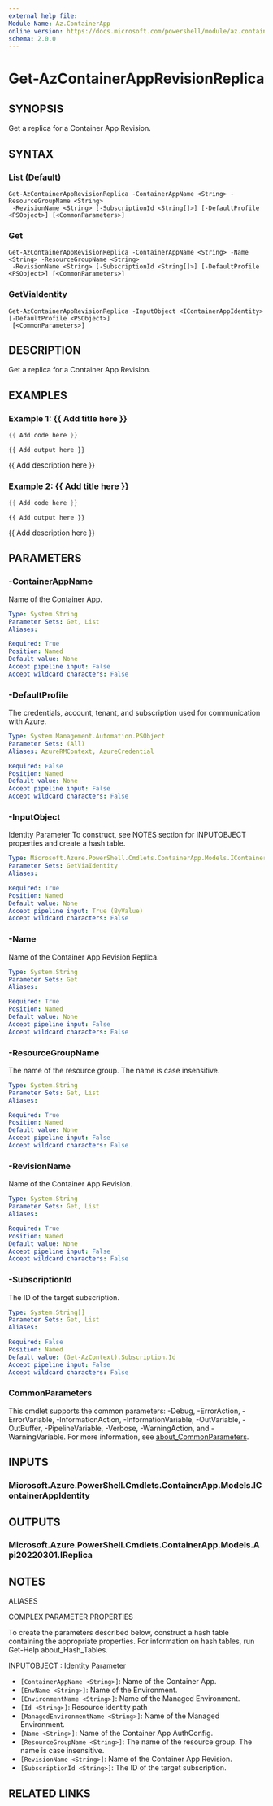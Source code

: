 ```yaml
---
external help file:
Module Name: Az.ContainerApp
online version: https://docs.microsoft.com/powershell/module/az.containerapp/get-azcontainerapprevisionreplica
schema: 2.0.0
---
```


# Get-AzContainerAppRevisionReplica

## SYNOPSIS
Get a replica for a Container App Revision.

## SYNTAX

### List (Default)
```
Get-AzContainerAppRevisionReplica -ContainerAppName <String> -ResourceGroupName <String>
 -RevisionName <String> [-SubscriptionId <String[]>] [-DefaultProfile <PSObject>] [<CommonParameters>]
```

### Get
```
Get-AzContainerAppRevisionReplica -ContainerAppName <String> -Name <String> -ResourceGroupName <String>
 -RevisionName <String> [-SubscriptionId <String[]>] [-DefaultProfile <PSObject>] [<CommonParameters>]
```

### GetViaIdentity
```
Get-AzContainerAppRevisionReplica -InputObject <IContainerAppIdentity> [-DefaultProfile <PSObject>]
 [<CommonParameters>]
```

## DESCRIPTION
Get a replica for a Container App Revision.

## EXAMPLES

### Example 1: {{ Add title here }}
```powershell
{{ Add code here }}
```

```output
{{ Add output here }}
```

{{ Add description here }}

### Example 2: {{ Add title here }}
```powershell
{{ Add code here }}
```

```output
{{ Add output here }}
```

{{ Add description here }}

## PARAMETERS

### -ContainerAppName
Name of the Container App.

```yaml
Type: System.String
Parameter Sets: Get, List
Aliases:

Required: True
Position: Named
Default value: None
Accept pipeline input: False
Accept wildcard characters: False
```

### -DefaultProfile
The credentials, account, tenant, and subscription used for communication with Azure.

```yaml
Type: System.Management.Automation.PSObject
Parameter Sets: (All)
Aliases: AzureRMContext, AzureCredential

Required: False
Position: Named
Default value: None
Accept pipeline input: False
Accept wildcard characters: False
```

### -InputObject
Identity Parameter
To construct, see NOTES section for INPUTOBJECT properties and create a hash table.

```yaml
Type: Microsoft.Azure.PowerShell.Cmdlets.ContainerApp.Models.IContainerAppIdentity
Parameter Sets: GetViaIdentity
Aliases:

Required: True
Position: Named
Default value: None
Accept pipeline input: True (ByValue)
Accept wildcard characters: False
```

### -Name
Name of the Container App Revision Replica.

```yaml
Type: System.String
Parameter Sets: Get
Aliases:

Required: True
Position: Named
Default value: None
Accept pipeline input: False
Accept wildcard characters: False
```

### -ResourceGroupName
The name of the resource group.
The name is case insensitive.

```yaml
Type: System.String
Parameter Sets: Get, List
Aliases:

Required: True
Position: Named
Default value: None
Accept pipeline input: False
Accept wildcard characters: False
```

### -RevisionName
Name of the Container App Revision.

```yaml
Type: System.String
Parameter Sets: Get, List
Aliases:

Required: True
Position: Named
Default value: None
Accept pipeline input: False
Accept wildcard characters: False
```

### -SubscriptionId
The ID of the target subscription.

```yaml
Type: System.String[]
Parameter Sets: Get, List
Aliases:

Required: False
Position: Named
Default value: (Get-AzContext).Subscription.Id
Accept pipeline input: False
Accept wildcard characters: False
```

### CommonParameters
This cmdlet supports the common parameters: -Debug, -ErrorAction, -ErrorVariable, -InformationAction, -InformationVariable, -OutVariable, -OutBuffer, -PipelineVariable, -Verbose, -WarningAction, and -WarningVariable. For more information, see [about_CommonParameters](http://go.microsoft.com/fwlink/?LinkID=113216).

## INPUTS

### Microsoft.Azure.PowerShell.Cmdlets.ContainerApp.Models.IContainerAppIdentity

## OUTPUTS

### Microsoft.Azure.PowerShell.Cmdlets.ContainerApp.Models.Api20220301.IReplica

## NOTES

ALIASES

COMPLEX PARAMETER PROPERTIES

To create the parameters described below, construct a hash table containing the appropriate properties. For information on hash tables, run Get-Help about_Hash_Tables.


INPUTOBJECT <IContainerAppIdentity>: Identity Parameter
  - `[ContainerAppName <String>]`: Name of the Container App.
  - `[EnvName <String>]`: Name of the Environment.
  - `[EnvironmentName <String>]`: Name of the Managed Environment.
  - `[Id <String>]`: Resource identity path
  - `[ManagedEnvironmentName <String>]`: Name of the Managed Environment.
  - `[Name <String>]`: Name of the Container App AuthConfig.
  - `[ResourceGroupName <String>]`: The name of the resource group. The name is case insensitive.
  - `[RevisionName <String>]`: Name of the Container App Revision.
  - `[SubscriptionId <String>]`: The ID of the target subscription.

## RELATED LINKS

